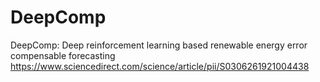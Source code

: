 # DeepComp
DeepComp: Deep reinforcement learning based renewable energy error compensable forecasting
https://www.sciencedirect.com/science/article/pii/S0306261921004438
